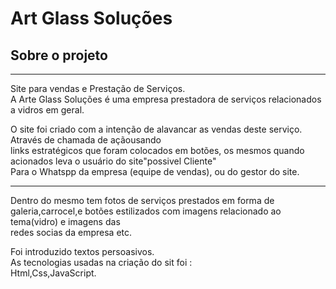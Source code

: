 <h1>Art Glass Soluções</h1>
<h2>Sobre o projeto</h2>
<hr>
<p>Site para vendas e Prestação de Serviços.<br>
A Arte Glass Soluções é uma empresa  prestadora de serviços relacionados a vidros em geral.</p>
<p>O site foi criado com a intenção de  alavancar as vendas deste serviço. Através de chamada de açãousando<br>
links estratégicos que foram colocados em botões, os mesmos quando acionados leva o usuário do site"possivel Cliente"<br>
Para o Whatspp da empresa (equipe de vendas), ou do gestor do site.</p>
<hr>
<p>Dentro do mesmo tem fotos de serviços prestados em forma de galeria,carrocel,e botões estilizados com imagens relacionado ao tema(vidro) e imagens das<br>
redes socias da empresa etc.</p>
<p>Foi introduzido textos persoasivos.<br>
As tecnologias usadas na criação do sit foi :<br>
Html,Css,JavaScript.</p>


